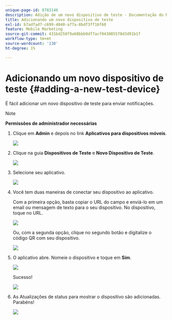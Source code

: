 ```yaml
---
unique-page-id: 8783146
description: Adição de um novo dispositivo de teste - Documentação do Marketo - Documentação do produto
title: Adicionando um novo dispositivo de teste
exl-id: b7adfad7-c699-4840-a77a-8bdf3ff16f60
feature: Mobile Marketing
source-git-commit: 431bd258f9a68bbb9df7acf043085578d3d91b1f
workflow-type: tm+mt
source-wordcount: '130'
ht-degree: 1%

---
```


# Adicionando um novo dispositivo de teste {#adding-a-new-test-device}

É fácil adicionar um novo dispositivo de teste para enviar notificações.

>[!NOTE]
>
>**Permissões de administrador necessárias**

1. Clique em **Admin** e depois no link **Aplicativos para dispositivos móveis**.

   ![](assets/image2015-7-9-14-3a33-3a12.png)

1. Clique na guia **Dispositivos de Teste** e **Novo Dispositivo de Teste**.

   ![](assets/image2015-7-17-17-3a4-3a52.png)

1. Selecione seu aplicativo.

   ![](assets/image2015-7-17-17-3a6-3a4.png)

1. Você tem duas maneiras de conectar seu dispositivo ao aplicativo.

   Com a primeira opção, basta copiar o URL do campo e enviá-lo em um email ou mensagem de texto para o seu dispositivo. No dispositivo, toque no URL.

   ![](assets/image2015-7-20-11-3a27-3a2.png)

   Ou, com a segunda opção, clique no segundo botão e digitalize o código QR com seu dispositivo.

   ![](assets/image2015-7-17-17-3a9-3a54.png)

1. O aplicativo abre. Nomeie o dispositivo e toque em **Sim**.

   ![](assets/image2015-7-17-17-3a31-3a23.png)

   Sucesso!

   ![](assets/image2015-7-17-17-3a33-3a5.png)

1. As Atualizações de status para mostrar o dispositivo são adicionadas. Parabéns!

   ![](assets/image2015-7-17-17-3a14-3a32.png)
